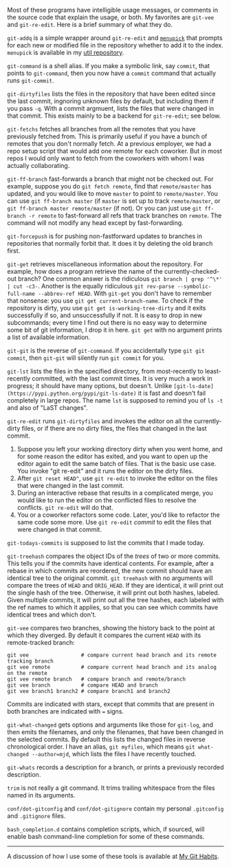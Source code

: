 Most of these programs have intelligible usage messages, or comments
in the source code that explain the usage, or both.  My favorites are
`git-vee` and `git-re-edit`.  Here is a brief summary of what they do.

`git-addq` is a simple wrapper around `git-re-edit` and
[`menupick`](https://github.com/mjdominus/util/blob/master/bin/menupick)
that prompts for each new or modified file in the repository whether
to add it to the index.  `menupick` is available in my [util
repository](https://github.com/mjdominus/util).

`git-command` is a shell alias. If you make a symbolic link, say
`commit`, that points to `git-command`, then you now have a `commit`
command that actually runs `git-commit`.

`git-dirtyfiles` lists the files in the repository that have been
edited since the last commit, ingnoring unknown files by default, but
including them if you pass `-q`.  With a commit argmuent, lists the
files that were changed in that commit.  This exists mainly to be a
backend for `git-re-edit`; see below.

`git-fetchs` fetches all branches from all the remotes that you have
previously fetched from.  This is primarily useful if you have a bunch
of remotes that you don't normally fetch.  At a previous employer, we
had a repo setup script that would add one remote for each coworker.
But in most repos I would only want to fetch from the coworkers with
whom I was actually collaborating.

`git-ff-branch` fast-forwards a branch that might not be checked out.
For example, suppose you do `git fetch remote`, find that
`remote/master` has updated, and you would like to move `master` to
point to `remote/master`. You can use `git ff-branch master` (if
`master` is set up to track `remote/master`, or `git ff-branch master
remote/master` (if not).  Or you can just use `git ff-branch -r
remote` to fast-forward all refs that track branches on `remote`.  The
command will not modify any head except by fast-forwarding.

`git-forcepush` is for pushing non-fastforward updates to branches in
repositories that normally forbit that.  It does it by deleting the
old branch first.

`git-get` retrieves miscellaneous information about the repository.
For example, how does a program retrieve the name of the
currently-checked-out branch?  One common answer is the ridiculous
`git branch | grep '^\*' | cut -c3-`.  Another is the equally
ridiculous `git rev-parse --symbolic-full-name --abbrev-ref
HEAD`. With `git-get` you don't have to remember that nonsense: you
use `git get current-branch-name`.  To check if the repository is
dirty, you use `git get is-working-tree-dirty` and it exits
successfully if so, and unsuccessfully if not. It is easy to drop in
new subcommands; every time I find out there is no easy way to
determine some bit of git information, I drop it in here. `git get`
with no argument prints a list of available information.

`git-git` is the reverse of `git-command`.  If you accidentally type
`git git commit`, then `git-git` will silently run `git commit` for
you.

`git-lst` lists the files in the specified directory, from
most-recently to least-recently committed, with the last commit times.
It is very much a work in progress; it should have many options, but
doesn't. Unlike
`[git-ls-date](https://pypi.python.org/pypi/git-ls-date)` it is fast
and doesn't fail completely in large repos. The name `lst` is supposed
to remind you of `ls -t` and also of "LaST changes".

`git-re-edit` runs `git-dirtyfiles` and invokes the editor on all the
currently-dirty files, or if there are no dirty files, the files that
changed in the last commit.

1. Suppose you left your working directory dirty when you went home,
and for some reason the editor has exited, and you want to open up the
editor again to edit the same batch of files. That is the basic use
case. You invoke "git re-edit" and it runs the editor on the dirty
files.
2. After `git reset HEAD^`, use `git re-edit` to invoke the editor on the files that were changed in the last commit.
3. During an interactive rebase that results in a complicated merge, you would like to run the editor on the conflicted files to resolve the conflicts. `git re-edit` will do that.
4. You or a coworker refactors some code.  Later, you'd like to refactor the same code some more.  Use `git re-edit` *commit* to edit the files that were changed in that commit.

`git-todays-commits` is supposed to list the commits that I made today.

`git-treehash` compares the object IDs of the *trees* of two or more
commits. This tells you if the commits have identical contents.  For
example, after a rebase in which commits are reordered, the new commit
should have an identical tree to the original commit.  `git treehash`
with no arguments will compare the trees of `HEAD` and `ORIG_HEAD`.
If they are identical, it will print out the single hash of the tree.
Otherwise, it will print out both hashes, labeled.  Given multiple
commits, it will print out all the tree hashes, each labeled with the
ref names to which it applies, so that you can see which commits have
identical trees and which don't.

`git-vee` compares two branches, showing the history back to the point
at which they diverged.  By default it compares the current `HEAD`
with its remote-tracked branch:

    git vee                 # compare current head branch and its remote tracking branch
    git vee remote          # compare current head branch and its analog on the remote
    git vee remote branch   # compare branch and remote/branch
    git vee branch          # compare HEAD and branch
    git vee branch1 branch2 # compare branch1 and branch2

Commits are indicated with stars, except that commits that are present
in both branches are indicated with `=` signs.

`git-what-changed` gets options and arguments like those for
`git-log`, and then emits the filenames, and only the filenames, that
have been changed in the selected commits.  By default this lists the
changed files in reverse chronological order.  I have an alias, `git
myfiles`, which means `git what-changed --author=mjd`, which lists the 
files I have recently touched. 

`git-whats` records a description for a branch, or prints a previously
recorded description.

`trim` is not really a git command.  It trims trailing whitespace from
the files named in its arguments.

`conf/dot-gitconfig` and `conf/dot-gitignore` contain my personal
`.gitconfig` and `.gitignore` files.

`bash_completion.d` contains completion scripts, which, if sourced,
will enable bash command-line completion for some of these commands.

-------

A discussion of how I use some of these tools is available at [My Git Habits](http://blog.plover.com/prog/git-habits.html).
